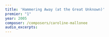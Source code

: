 ```yaml
---
title: 'Hammering Away (at the Great Unknown)'
premier: "1"
year: 2005
composer: /composers/caroline-mallonee
audio_excerpts: 
---
```

